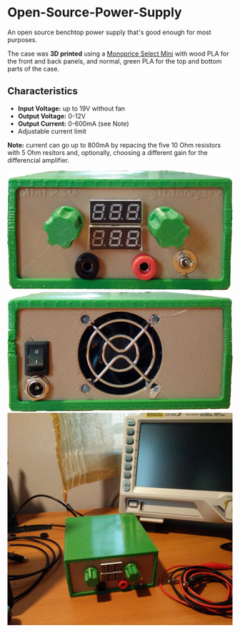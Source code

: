 # Open-Source-Power-Supply
An open source benchtop power supply that's good enough for most purposes.

The case was **3D printed** using a [Monoprice Select Mini](https://www.monoprice.com/product?p_id=15365) with wood PLA
for the front and back panels, and normal, green PLA for the top and bottom parts of the case.

## Characteristics
- **Input Voltage:** up to 19V without fan
- **Output Voltage:** 0-12V
- **Output Current:** 0-600mA (see Note)
- Adjustable current limit

**Note:** current can go up to 800mA by repacing the five 10 Ohm resistors with 5 Ohm resitors and,
optionally, choosing a different gain for the differencial amplifier.

![Power Supply Front](front.png)
![Power Supply Back](back.png)
![Power Supply Side](side.jpg)
